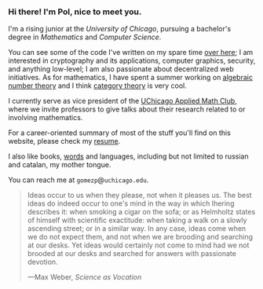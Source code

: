 ### Hi there! I'm Pol, nice to meet you.

I'm a rising junior at the *University of Chicago*, pursuing a bachelor's degree in *Mathematics* and *Computer Science*.

You can see some of the code I've written on my spare time [over here](/about#projects); I am interested in cryptography and its applications, computer graphics, security, and anything low-level; I am also passionate about decentralized web initiatives. As for mathematics, I have spent a summer working on [algebraic number theory](https://github.com/aszkid/number_theory) and I think [category theory](https://github.com/aszkid/polynomial-functor-notes) is very cool.

I currently serve as vice president of the [UChicago Applied Math Club](https://ucamc.github.io), where we invite professors to give talks about their research related to or involving mathematics.

For a career-oriented summary of most of the stuff you'll find on this website, please check my [resume](/polgomez_CV.pdf).

I also like books, [words](/about#words) and languages, including but not limited to russian and catalan, my mother tongue.

You can reach me at `gomezp`@`uchicago.edu`.

> Ideas occur to us when they please, not when it pleases us. The best ideas do indeed occur to one's mind in the way in which Ihering describes it: when smoking a cigar on the sofa; or as Helmholtz states of himself with scientific exactitude: when taking a walk on a slowly ascending street; or in a similar  way. In any case, ideas come when we do not expect them, and not when we are brooding and searching at our desks. Yet ideas would certainly not come to mind had we not brooded at our desks and searched for answers with passionate devotion.
> <br><p class="has-text-right">—Max Weber, <i>Science as Vocation</i></p>
